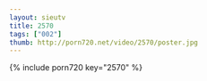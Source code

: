 ```yaml
--- 
layout: sieutv
title: 2570
tags: ["002"]
thumb: http://porn720.net/video/2570/poster.jpg
---
```

{% include porn720 key="2570" %} 
